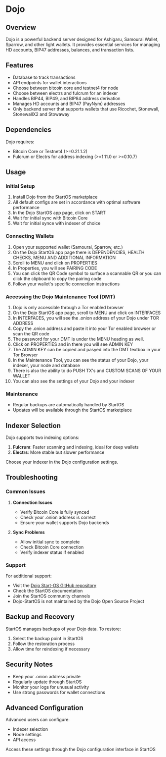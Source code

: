 # Dojo

## Overview
Dojo is a powerful backend server designed for Ashigaru, Samourai Wallet, Sparrow, and other light wallets. It provides essential services for managing HD accounts, BIP47 addresses, balances, and transaction lists.

## Features
- Database to track transactions
- API endpoints for wallet interactions
- Choose between bitcoin core and testnet4 for node
- Choose between electrs and fulcrum for an indexer
- Handles BIP44, BIP49, and BIP84 address derivation
- Manages HD accounts and BIP47 (PayNym) addresses
- Only backend server that supports wallets that use Ricochet, Stonewall, StonewallX2 and Stowaway

## Dependencies
Dojo requires:
- Bitcoin Core or Testnet4 (>=0.21.1.2)
- Fulcrum or Electrs for address indexing (>=1.11.0 or >=0.10.7)

## Usage

### Initial Setup
1. Install Dojo from the StartOS marketplace
2. All default configs are set in accordance with optimal software performance
3. In the Dojo StartOS app page, click on START
4. Wait for initial sync with Bitcoin Core
5. Wait for initial synce with indexer of choice

### Connecting Wallets
1. Open your supported wallet (Samourai, Sparrow, etc.)
2. On the Dojo StartOS app page there is DEPENDENCIES, HEALTH CHECKS, MENU AND ADDITIONAL INFORMATION
3. Scroll to MENU and click on PROPERTIES
3. In Properties, you will see PAIRING CODE
4. You can click the QR Code symbol to surface a scannable QR or you can click the clipboard to copy the pairing code
5. Follow your wallet's specific connection instructions

### Accessing the Dojo Maintenance Tool (DMT)
1. Dojo is only accessible through a Tor enabled browser
2. On the Dojo StartOS app page, scroll to MENU and click on INTERFACES
3. In INTERFACES, you will see the .onion address of your Dojo under TOR ADDRESS
4. Copy the .onion address and paste it into your Tor enabled browser or scan the QR code
5. The password for your DMT is under the MENU heading as well.
6. Click on PROPERTIES and in there you will see ADMIN KEY
7. The ADMIN KEY can be copied and pasyed into the DMT textbox in your Tor Browser
5. In the Maintenance Tool, you can see the status of your Dojo, your indexer, your node and database
6. There is also the ability to do PUSH TX's and CUSTOM SCANS OF YOUR WALLET
7. You can also see the settings of your Dojo and your indexer

### Maintenance
- Regular backups are automatically handled by StartOS
- Updates will be available through the StartOS marketplace

## Indexer Selection
Dojo supports two indexing options:
1. **Fulcrum**: Faster scanning and indexing, ideal for deep wallets
2. **Electrs**: More stable but slower performance

Choose your indexer in the Dojo configuration settings.

## Troubleshooting

### Common Issues
1. **Connection Issues**
   - Verify Bitcoin Core is fully synced
   - Check your .onion address is correct
   - Ensure your wallet supports Dojo backends

2. **Sync Problems**
   - Allow initial sync to complete
   - Check Bitcoin Core connection
   - Verify indexer status if enabled

### Support
For additional support:
- Visit the [Dojo Start-OS GitHub repository](https://github.com/Start9Labs/dojo-startos)
- Check the StartOS documentation
- Join the StartOS community channels
- Dojo-StartOS is not maintained by the Dojo Open Source Project

## Backup and Recovery
StartOS manages backups of your Dojo data. To restore:
1. Select the backup point in StartOS
2. Follow the restoration process
3. Allow time for reindexing if necessary

## Security Notes
- Keep your .onion address private
- Regularly update through StartOS
- Monitor your logs for unusual activity
- Use strong passwords for wallet connections

## Advanced Configuration
Advanced users can configure:
- Indexer selection
- Node settings
- API access

Access these settings through the Dojo configuration interface in StartOS